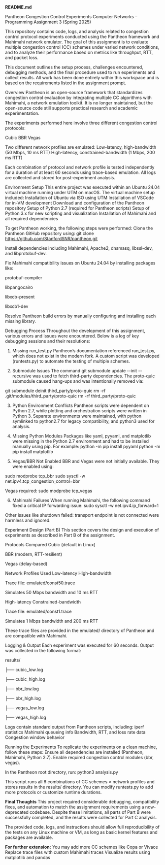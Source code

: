 **README.md**

Pantheon Congestion Control Experiments
Computer Networks – Programming Assignment 3 (Spring 2025)

This repository contains code, logs, and analysis related to congestion control protocol experiments conducted using the Pantheon framework and Mahimahi network emulator. The goal of this assignment is to evaluate multiple congestion control (CC) schemes under varied network conditions, and to analyze their performance based on metrics like throughput, RTT, and packet loss.

This document outlines the setup process, challenges encountered, debugging methods, and the final procedure used to run experiments and collect results. All work has been done entirely within this workspace and is based on the requirements listed in the assignment prompt.

Overview
Pantheon is an open-source framework that standardizes congestion control evaluation by integrating multiple CC algorithms with Mahimahi, a network emulation toolkit. It is no longer maintained, but the open-source code still supports practical research and academic experimentation.

The experiments performed here involve three different congestion control protocols:

Cubic
BBR
Vegas

Two different network profiles are emulated:
Low-latency, high-bandwidth (50 Mbps, 10 ms RTT)
High-latency, constrained-bandwidth (1 Mbps, 200 ms RTT)

Each combination of protocol and network profile is tested independently for a duration of at least 60 seconds using trace-based emulation. All logs are collected and stored for post-experiment analysis.

Environment Setup
This entire project was executed within an Ubuntu 24.04 virtual machine running under UTM on macOS. The virtual machine setup included:
Installation of Ubuntu via ISO using UTM
Installation of VSCode for in-VM development
Download and configuration of the Pantheon repository
Setup of Python 2.7 (required for Pantheon scripts)
Setup of Python 3.x for new scripting and visualization
Installation of Mahimahi and all required dependencies

To get Pantheon working, the following steps were performed:
Clone the Pantheon GitHub repository using: git clone https://github.com/StanfordSNR/pantheon.git

Install dependencies including Mahimahi, Apache2, dnsmasq, libssl-dev, and libprotobuf-dev.

Fix Mahimahi compatibility issues on Ubuntu 24.04 by installing packages like:

protobuf-compiler

libpangocairo

libxcb-present

libxcb1-dev

Resolve Pantheon build errors by manually configuring and installing each missing library.

Debugging Process
Throughout the development of this assignment, various errors and issues were encountered. Below is a log of key debugging sessions and their resolutions:

1. Missing run_test.py
Pantheon’s documentation referenced run_test.py, which does not exist in the modern fork. A custom script was developed (runtests.py) to automate the testing of multiple schemes.

2. Submodule Issues
The command git submodule update --init --recursive was used to fetch third-party dependencies. The proto-quic submodule caused hang-ups and was intentionally removed via:

git submodule deinit third_party/proto-quic
rm -rf .git/modules/third_party/proto-quic
rm -rf third_party/proto-quic

3. Python Environment Conflicts
Pantheon scripts were dependent on Python 2.7, while plotting and orchestration scripts were written in Python 3. Separate environments were maintained, with python symlinked to python2.7 for legacy compatibility, and python3 used for analysis.

4. Missing Python Modules
Packages like yaml, pyyaml, and matplotlib were missing in the Python 2.7 environment and had to be installed manually using pip. For example:
python -m pip install pyyaml
python -m pip install matplotlib

5. Vegas/BBR Not Enabled
BBR and Vegas were not initially available. They were enabled using:

sudo modprobe tcp_bbr
sudo sysctl -w net.ipv4.tcp_congestion_control=bbr

Vegas required:
sudo modprobe tcp_vegas

6. Mahimahi Failures
When running Mahimahi, the following command fixed a critical IP forwarding issue:
sudo sysctl -w net.ipv4.ip_forward=1


Other issues like shutdown failed: transport endpoint is not connected were harmless and ignored.

Experiment Design (Part B)
This section covers the design and execution of experiments as described in Part B of the assignment.

Protocols Compared
Cubic (default in Linux)

BBR (modern, RTT-resilient)

Vegas (delay-based)

Network Profiles Used
Low-latency High-bandwidth

Trace file: emulated/const50.trace

Simulates 50 Mbps bandwidth and 10 ms RTT

High-latency Constrained-bandwidth

Trace file: emulated/const1.trace

Simulates 1 Mbps bandwidth and 200 ms RTT

These trace files are provided in the emulated/ directory of Pantheon and are compatible with Mahimahi.

Logging & Output
Each experiment was executed for 60 seconds. Output was collected in the following format:

results/

├── cubic_low.log

├── cubic_high.log

├── bbr_low.log

├── bbr_high.log

├── vegas_low.log

├── vegas_high.log

Logs contain standard output from Pantheon scripts, including:
iperf statistics
Mahimahi queueing info
Bandwidth, RTT, and loss rate data
Congestion window behavior

Running the Experiments
To replicate the experiments on a clean machine, follow these steps:
Ensure all dependencies are installed (Pantheon, Mahimahi, Python 2.7).
Enable required congestion control modules (bbr, vegas).

In the Pantheon root directory, run:
python3 analysis.py

This script runs all 6 combinations of CC schemes × network profiles and stores results in the results/ directory.
You can modify runtests.py to add more protocols or customize runtime durations.


**Final Thoughts**
This project required considerable debugging, compatibility fixes, and automation to match the assignment requirements using a now-deprecated codebase. Despite these limitations, all parts of Part B were successfully completed, and the results were collected for Part C analysis.

The provided code, logs, and instructions should allow full reproducibility of the tests on any Linux machine or VM, as long as basic kernel features and packages are available.

**For further extension:**
You may add more CC schemes like Copa or Vivace
Replace trace files with custom Mahimahi traces
Visualize results using matplotlib and pandas
